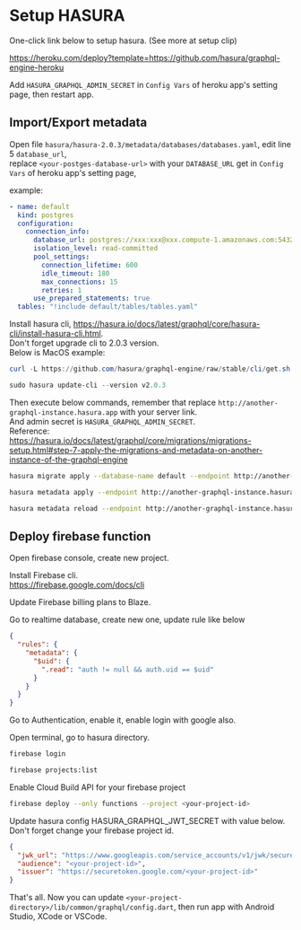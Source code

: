 # Setup HASURA

One-click link below to setup hasura. (See more at setup clip)

<https://heroku.com/deploy?template=https://github.com/hasura/graphql-engine-heroku>

Add `HASURA_GRAPHQL_ADMIN_SECRET` in `Config Vars` of heroku app's setting page, then restart app.

## Import/Export metadata

Open file `hasura/hasura-2.0.3/metadata/databases/databases.yaml`, edit line 5 `database_url`,  
replace `<your-postges-database-url>` with your `DATABASE_URL` get in `Config Vars` of heroku app's setting page,

example:

```yaml
- name: default
  kind: postgres
  configuration:
    connection_info:
      database_url: postgres://xxx:xxx@xxx.compute-1.amazonaws.com:5432/xxx
      isolation_level: read-committed
      pool_settings:
        connection_lifetime: 600
        idle_timeout: 180
        max_connections: 15
        retries: 1
      use_prepared_statements: true
  tables: "!include default/tables/tables.yaml"
```

Install hasura cli, <https://hasura.io/docs/latest/graphql/core/hasura-cli/install-hasura-cli.html>.  
Don't forget upgrade cli to 2.0.3 version.  
Below is MacOS example:

```powershell
curl -L https://github.com/hasura/graphql-engine/raw/stable/cli/get.sh | bash

sudo hasura update-cli --version v2.0.3
```

Then execute below commands, remember that replace `http://another-graphql-instance.hasura.app` with your server link.  
And admin secret is `HASURA_GRAPHQL_ADMIN_SECRET`.  
Reference: <https://hasura.io/docs/latest/graphql/core/migrations/migrations-setup.html#step-7-apply-the-migrations-and-metadata-on-another-instance-of-the-graphql-engine>

```sh
hasura migrate apply --database-name default --endpoint http://another-graphql-instance.hasura.app --admin-secret "<admin-secret>"

hasura metadata apply --endpoint http://another-graphql-instance.hasura.app --admin-secret "<admin-secret>"

hasura metadata reload --endpoint http://another-graphql-instance.hasura.app --admin-secret "<admin-secret>"
```

## Deploy firebase function

Open firebase console, create new project.

Install Firebase cli.  
<https://firebase.google.com/docs/cli>

Update Firebase billing plans to Blaze.

Go to realtime database, create new one, update rule like below

```json
{
  "rules": {
    "metadata": {
      "$uid": {
        ".read": "auth != null && auth.uid == $uid"
      }
    }
  }
}
```

Go to Authentication, enable it, enable login with google also.

Open terminal, go to hasura directory.

```sh
firebase login
```

```sh
firebase projects:list
```

Enable Cloud Build API for your firebase project

```sh
firebase deploy --only functions --project <your-project-id>
```

Update hasura config HASURA_GRAPHQL_JWT_SECRET with value below.  
Don't forget change your firebase project id.

```json
{
  "jwk_url": "https://www.googleapis.com/service_accounts/v1/jwk/securetoken@system.gserviceaccount.com",
  "audience": "<your-project-id>",
  "issuer": "https://securetoken.google.com/<your-project-id>"
}
```

That's all. Now you can update `<your-project-directory>/lib/common/graphql/config.dart`, then run app with Android Studio, XCode or VSCode.
